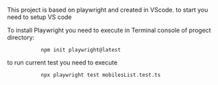 This project is based on playwright and created in  VScode.
to start you need to setup VS code

To install Playwright you need to execute in Terminal console of progect directory:

               npm init playwright@latest

to run current test you need  to execute 

               npx playwright test mobilesList.test.ts
